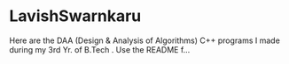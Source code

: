 # LavishSwarnkaru
Here are the DAA (Design &amp; Analysis of Algorithms) C++ programs I made during my 3rd Yr. of B.Tech . Use the README f…
